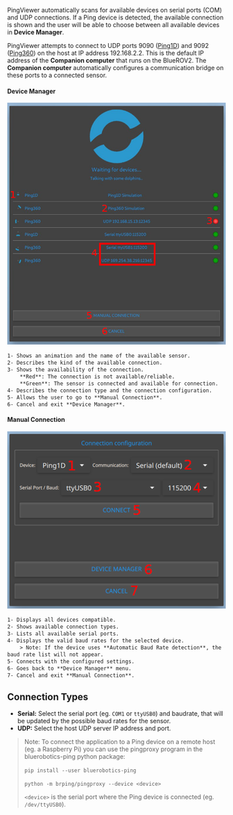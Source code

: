 PingViewer automatically scans for available devices on serial ports (COM) and UDP connections. If a Ping device is detected, the available connection is shown and the user will be able to choose between all available devices in **Device Manager**.

PingViewer attempts to connect to UDP ports 9090 ([Ping1D](https://bluerobotics.com/store/sensors-sonars-cameras/sonar/ping-sonar-r2-rp/)) and 9092 ([Ping360](https://bluerobotics.com/store/sensors-sonars-cameras/sonar/ping-sonar-r2-rp/)) on the host at IP address 192.168.2.2. This is the default IP address of the **Companion computer** that runs on the BlueROV2. The **Companion computer** automatically configures a communication bridge on these ports to a connected sensor.

#### Device Manager

![Device Manager](./images/viewer/device-manager-1.png)

    1- Shows an animation and the name of the available sensor.
    2- Describes the kind of the available connection.
    3- Shows the availability of the connection.
        **Red**: The connection is not available/reliable.
        **Green**: The sensor is connected and available for connection.
    4- Describes the connection type and the connection configuration.
    5- Allows the user to go to **Manual Connection**.
    6- Cancel and exit **Device Manager**.

#### Manual Connection

![Manual Connection](./images/viewer/device-manager-2.png)

    1- Displays all devices compatible.
    2- Shows available connection types.
    3- Lists all available serial ports.
    4- Displays the valid baud rates for the selected device.
        > Note: If the device uses **Automatic Baud Rate detection**, the baud rate list will not appear.
    5- Connects with the configured settings.
    6- Goes back to **Device Manager** menu.
    7- Cancel and exit **Manual Connection**.

## Connection Types

- **Serial:** Select the serial port (eg. `COM1` or `ttyUSB0`) and baudrate, that will be updated by the possible baud rates for the sensor.
- **UDP:** Select the host UDP server IP address and port.

> Note: To connect the application to a Ping device on a remote host (eg. a Raspberry Pi) you can use the pingproxy program in the bluerobotics-ping python package:
>
> `pip install --user bluerobotics-ping`
>
> `python -m brping/pingproxy --device <device>`
>
> `<device>` is the serial port where the Ping device is connected (eg. `/dev/ttyUSB0`).

